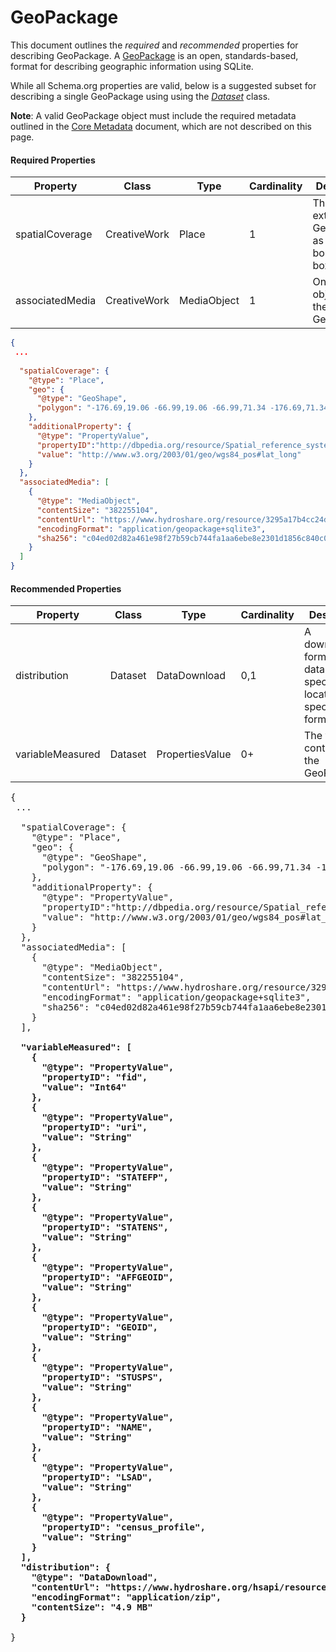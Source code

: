 # GeoPackage

This document outlines the *required* and *recommended*  properties for describing GeoPackage.
A [GeoPackage](https://www.geopackage.org/) is an open, standards-based, format for describing geographic
information using SQLite. 

While all Schema.org properties are valid, below is a suggested subset for
describing a single GeoPackage using using the
*[Dataset](https://schema.org/Dataset)* class.

**Note**: A valid GeoPackage object must include the required metadata
outlined in the [Core Metadata](core.md) document, which
are not described on this page.

#### Required Properties

|Property|Class|Type|Cardinality|Description|
|---|---|---|---|---|
|spatialCoverage | CreativeWork | Place | 1 | The spatial extent of the GeoPackage as a bounding box. |
|associatedMedia | CreativeWork	| MediaObject | 1 | One media object for the GeoPackage.|

``` json
{
 ...
 
  "spatialCoverage": {
    "@type": "Place",
    "geo": {
      "@type": "GeoShape",
      "polygon": "-176.69,19.06 -66.99,19.06 -66.99,71.34 -176.69,71.34 -176.69,19.06"
    },
    "additionalProperty": {
      "@type": "PropertyValue",
      "propertyID":"http://dbpedia.org/resource/Spatial_reference_system",
      "value": "http://www.w3.org/2003/01/geo/wgs84_pos#lat_long"
    }
  },
  "associatedMedia": [ 
    {
      "@type": "MediaObject",
      "contentSize": "382255104",
      "contentUrl": "https://www.hydroshare.org/resource/3295a17b4cc24d34bd6a5c5aaf753c50/data/contents/states.gpkg",
      "encodingFormat": "application/geopackage+sqlite3",
      "sha256": "c04ed02d82a461e98f27b59cb744fa1aa6ebe8e2301d1856c840c046adbc95ef"
    }
  ]
}
```

#### Recommended Properties

|Property|Class|Type|Cardinality|Description|
|---|---|---|---|---|
|distribution|Dataset|DataDownload|0,1|A downloadable form of this dataset, at a specific location, in a specific format.|
|variableMeasured| Dataset | PropertiesValue | 0+ | The variables contained in the GeoPackage.

<pre lang="json">
{
 ...
 
  "spatialCoverage": {
    "@type": "Place",
    "geo": {
      "@type": "GeoShape",
      "polygon": "-176.69,19.06 -66.99,19.06 -66.99,71.34 -176.69,71.34 -176.69,19.06"
    },
    "additionalProperty": {
      "@type": "PropertyValue",
      "propertyID":"http://dbpedia.org/resource/Spatial_reference_system",
      "value": "http://www.w3.org/2003/01/geo/wgs84_pos#lat_long"
    }
  },
  "associatedMedia": [ 
    {
      "@type": "MediaObject",
      "contentSize": "382255104",
      "contentUrl": "https://www.hydroshare.org/resource/3295a17b4cc24d34bd6a5c5aaf753c50/data/contents/states.gpkg",
      "encodingFormat": "application/geopackage+sqlite3",
      "sha256": "c04ed02d82a461e98f27b59cb744fa1aa6ebe8e2301d1856c840c046adbc95ef"
    }
  ],
  <strong>
  "variableMeasured": [
    {
      "@type": "PropertyValue",
      "propertyID": "fid",
      "value": "Int64"
    },
    {
      "@type": "PropertyValue",
      "propertyID": "uri",
      "value": "String"
    },
    {
      "@type": "PropertyValue",
      "propertyID": "STATEFP",
      "value": "String"
    },
    {
      "@type": "PropertyValue",
      "propertyID": "STATENS",
      "value": "String"
    },
    {
      "@type": "PropertyValue",
      "propertyID": "AFFGEOID",
      "value": "String"
    },
    {
      "@type": "PropertyValue",
      "propertyID": "GEOID",
      "value": "String"
    },
    {
      "@type": "PropertyValue",
      "propertyID": "STUSPS",
      "value": "String"
    },
    {
      "@type": "PropertyValue",
      "propertyID": "NAME",
      "value": "String"
    },
    {
      "@type": "PropertyValue",
      "propertyID": "LSAD",
      "value": "String"
    },
    {
      "@type": "PropertyValue",
      "propertyID": "census_profile",
      "value": "String"
    }
  ],
  "distribution": {
    "@type": "DataDownload",
    "contentUrl": "https://www.hydroshare.org/hsapi/resource/3295a17b4cc24d34bd6a5c5aaf753c50/",
    "encodingFormat": "application/zip",
    "contentSize": "4.9 MB"
  }
  </strong>
}
</pre>

